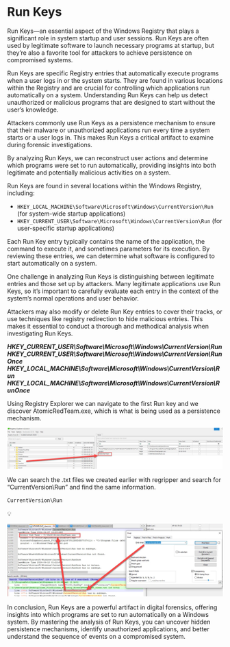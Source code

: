 # Run Keys

Run Keys—an essential aspect of the Windows Registry that plays a significant role in system startup and user sessions. Run Keys are often used by legitimate software to launch necessary programs at startup, but they’re also a favorite tool for attackers to achieve persistence on compromised systems.

Run Keys are specific Registry entries that automatically execute programs when a user logs in or the system starts. They are found in various locations within the Registry and are crucial for controlling which applications run automatically on a system. Understanding Run Keys can help us detect unauthorized or malicious programs that are designed to start without the user’s knowledge.

Attackers commonly use Run Keys as a persistence mechanism to ensure that their malware or unauthorized applications run every time a system starts or a user logs in. This makes Run Keys a critical artifact to examine during forensic investigations.

By analyzing Run Keys, we can reconstruct user actions and determine which programs were set to run automatically, providing insights into both legitimate and potentially malicious activities on a system.

Run Keys are found in several locations within the Windows Registry, including:

- `HKEY_LOCAL_MACHINE\Software\Microsoft\Windows\CurrentVersion\Run` (for system-wide startup applications)
- `HKEY_CURRENT_USER\Software\Microsoft\Windows\CurrentVersion\Run` (for user-specific startup applications)

Each Run Key entry typically contains the name of the application, the command to execute it, and sometimes parameters for its execution. By reviewing these entries, we can determine what software is configured to start automatically on a system.

One challenge in analyzing Run Keys is distinguishing between legitimate entries and those set up by attackers. Many legitimate applications use Run Keys, so it’s important to carefully evaluate each entry in the context of the system’s normal operations and user behavior.

Attackers may also modify or delete Run Key entries to cover their tracks, or use techniques like registry redirection to hide malicious entries. This makes it essential to conduct a thorough and methodical analysis when investigating Run Keys.

***HKEY_CURRENT_USER\Software\Microsoft\Windows\CurrentVersion\Run HKEY_CURRENT_USER\Software\Microsoft\Windows\CurrentVersion\RunOnce HKEY_LOCAL_MACHINE\Software\Microsoft\Windows\CurrentVersion\Run HKEY_LOCAL_MACHINE\Software\Microsoft\Windows\CurrentVersion\RunOnce***

Using Registry Explorer we can navigate to the first Run key and we discover AtomicRedTeam.exe, which is what is being used as a persistence mechanism.

<aside>


![Untitled](Screenshots/image39.webp)

</aside>

We can search the .txt files we created earlier with regripper and search for “CurrentVersion\Run” and find the same information.

```powershell
CurrentVersion\Run
```

<aside>
💡

![Untitled](Screenshots/image40.webp)

</aside>

In conclusion, Run Keys are a powerful artifact in digital forensics, offering insights into which programs are set to run automatically on a Windows system. By mastering the analysis of Run Keys, you can uncover hidden persistence mechanisms, identify unauthorized applications, and better understand the sequence of events on a compromised system.